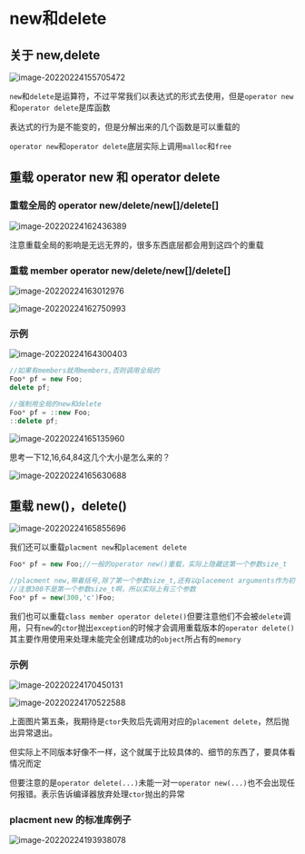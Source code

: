 # new和delete

## 关于 new,delete

![image-20220224155705472](https://s2.loli.net/2022/02/24/SmYPOXJx9KZoF25.png)

`new`和`delete`是运算符，不过平常我们以表达式的形式去使用，但是`operator new`和`operator delete`是库函数

表达式的行为是不能变的，但是分解出来的几个函数是可以重载的

`operator new`和`operator delete`底层实际上调用`malloc`和`free`

## 重载 operator new 和 operator delete

### 重载全局的 operator new/delete/new[]/delete[]

![image-20220224162436389](https://s2.loli.net/2022/02/24/O1P4I9TwceBqYRa.png)

注意重载全局的影响是无远无界的，很多东西底层都会用到这四个的重载



### 重载 member operator new/delete/new[]/delete[]

![image-20220224163012976](https://s2.loli.net/2022/02/24/61xVTItO4qWa5Ey.png)



![image-20220224162750993](https://s2.loli.net/2022/02/24/qZBTXE5y6blN4kx.png)



### 示例

![image-20220224164300403](https://s2.loli.net/2022/02/24/28M4qcdfUGYTprQ.png)



```cpp
//如果有members就用members,否则调用全局的
Foo* pf = new Foo;
delete pf;

//强制用全局的new和delete
Foo* pf = ::new Foo;
::delete pf;
```



![image-20220224165135960](https://s2.loli.net/2022/02/24/1F3YTZKPeRdyqSU.png)

思考一下12,16,64,84这几个大小是怎么来的？



![image-20220224165630688](https://s2.loli.net/2022/02/24/e3LumMQqUh8Rrfw.png)

## 重载 new()，delete()

![image-20220224165855696](https://s2.loli.net/2022/02/24/d57PH1vQsLyReo4.png)

我们还可以重载`placment new`和`placement delete`
```cpp
Foo* pf = new Foo;//一般的operator new()重载，实际上隐藏这第一个参数size_t

//placment new,带着括号,除了第一个参数size_t,还有以placement arguments作为初值的参数
//注意300不是第一个参数size_t啊，所以实际上有三个参数
Foo* pf = new(300,'c')Foo;
```

我们也可以重载`class member operator delete()`但要注意他们不会被`delete`调用，只有`new`的`ctor`抛出`exception`的时候才会调用重载版本的`operator delete()`其主要作用使用来处理未能完全创建成功的`object`所占有的`memory`

### 示例

![image-20220224170450131](https://s2.loli.net/2022/02/24/iqXkEreAY9wpDf5.png)



![image-20220224170522588](https://s2.loli.net/2022/02/24/tWENoPvpaRfUMJG.png)

上面图片第五条，我期待是`ctor`失败后先调用对应的`placement delete`，然后抛出异常退出。

但实际上不同版本好像不一样，这个就属于比较具体的、细节的东西了，要具体看情况而定

但要注意的是`operator delete(...)`未能一对一`operator new(...)`也不会出现任何报错。表示告诉编译器放弃处理`ctor`抛出的异常

### placment new 的标准库例子

![image-20220224193938078](https://s2.loli.net/2022/02/24/XNDJF1mtjacQzl7.png)
